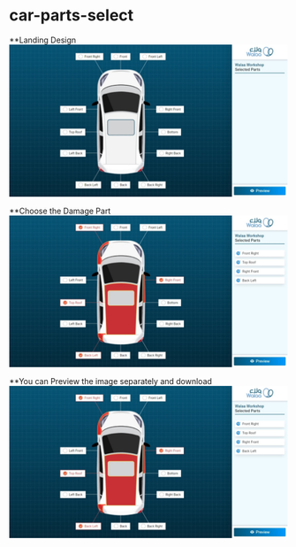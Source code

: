 # car-parts-select

**Landing Design
![alt text](screenshots/01.jpeg)

**Choose the Damage Part 
![alt text](screenshots/02.jpeg)

**You can Preview the image separately and download
![alt text](screenshots/02.jpeg)
